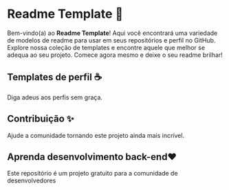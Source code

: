 # Readme Template 📜

Bem-vindo(a) ao **Readme Template**! Aqui você encontrará uma variedade de modelos de readme para usar em seus repositórios e perfil no GitHub. Explore nossa coleção de templates e encontre aquele que melhor se adequa ao seu projeto. Comece agora mesmo e deixe o seu readme brilhar!

## Templates de perfil ☕️

Diga adeus aos perfis sem graça. 

## Contribuição ✨

Ajude a comunidade tornando este projeto ainda mais incrível. 

## Aprenda desenvolvimento back-end❤️

Este repositório é um projeto gratuito para a comunidade de desenvolvedores